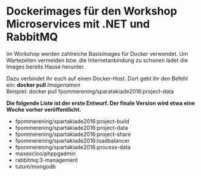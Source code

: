 # Dockerimages für den Workshop Microservices mit .NET und RabbitMQ

Im Workshop werden zahlreiche Basisimages für Docker verwendet. 
Um Wartezeiten vermeiden bzw. die Internetanbindung zu schonen ladet die Images bereits Hause herunter.

 

Dazu verbindet ihr euch auf einen Docker-Host. 
Dort gebt ihr  den Befehl ein: <b>docker pull</b> <i>Imagenamen</i> <br/>
Beispiel: docker pull fpommerening/sparatakiade2016:project-data


<b>Die folgende Liste ist der erste Entwurf. Der finale Version wird etwa eine Woche vorher veröffentlicht. </b>

- fpommerening/spartakiade2016:project-build
- fpommerening/spartakiade2016:project-data
- fpommerening/spartakiade2016:project-share
- fpommerening/spartakiade2016:loadbalancer
- fpommerening/spartakiade2016:process-data
- maxexcloo/phppgadmin
- rabbitmq:3-management
- tutum/mongodb
